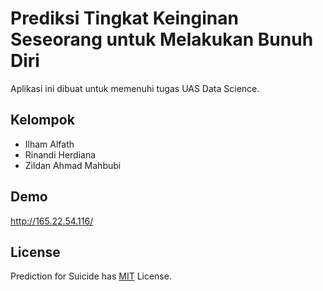 # Prediksi Tingkat Keinginan Seseorang untuk Melakukan Bunuh Diri
Aplikasi ini dibuat untuk memenuhi tugas UAS Data Science.

## Kelompok
* Ilham Alfath
* Rinandi Herdiana
* Zildan Ahmad Mahbubi

## Demo
http://165.22.54.116/

## License
Prediction for Suicide has [MIT](https://github.com/ujangbedog/predictions-for-suicide/blob/main/LICENSE.md) License.
